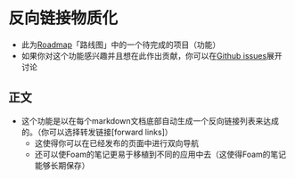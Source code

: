 # 反向链接物质化
- 此为[Roadmap](foam/roadmap.md)「路线图」中的一个待完成的项目（功能）
- 如果你对这个功能感兴趣并且想在此作出贡献，你可以在[Github issues](https://github.com/foambubble/foam/issues)展开讨论

## 正文
- 这个功能是以在每个markdown文档底部自动生成一个反向链接列表来达成的。（你可以选择转发链接[forward links]）
  - 这使得你可以在已经发布的页面中进行双向导航
  - 还可以使Foam的笔记更易于移植到不同的应用中去（这使得Foam的笔记能够长期保存）